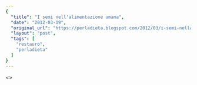```yaml
---
{
  "title": "I semi nell'alimentazione umana",
  "date": "2012-03-19",
  "original_url": "https://perladieta.blogspot.com/2012/03/i-semi-nellalimentazione-umana.html",
  "layout": "post",
  "tags": [
    "restauro",
    "perladieta"
  ]
}
---
```


<>
